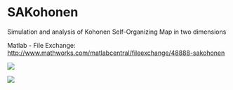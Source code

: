 # SAKohonen
Simulation and analysis of Kohonen Self-Organizing Map in two dimensions

Matlab - File Exchange:
http://www.mathworks.com/matlabcentral/fileexchange/48888-sakohonen

![](https://raw.githubusercontent.com/augustomatheuss/SAKohonen/master/screenshot1.jpg)  

![](https://raw.githubusercontent.com/augustomatheuss/SAKohonen/master/screenshot2.jpg)
